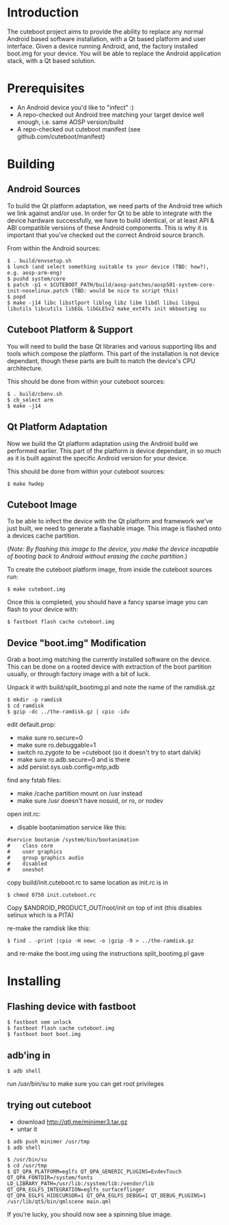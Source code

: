 # Introduction

The cuteboot project aims to provide the ability to replace any normal Android based software installation, with a Qt based platform and user interface. Given a device running Android, and, the factory installed boot.img for your device. You will be able to replace the Android application stack, with a Qt based solution.

# Prerequisites

* An Android device you'd like to "infect" :)
* A repo-checked out Android tree matching your target device well enough, i.e. same AOSP version/build
* A repo-checked out cuteboot manifest (see github.com/cuteboot/manifest)

# Building

## Android Sources

To build the Qt platform adaptation, we need parts of the Android tree which we link against and/or use. In order for Qt to be able to integrate with the device hardware successfully, we have to build identical, or at least API & ABI compatible versions of these Android components. This is why it is important that you've checked out the correct Android source branch.

From within the Android sources:
```
$ . build/envsetup.sh
$ lunch (and select something suitable to your device (TBD: how?), e.g. aosp-arm-eng)
$ pushd system/core
$ patch -p1 < $CUTEBOOT_PATH/build/aosp-patches/aosp501-system-core-init-noselinux.patch (TBD: would be nice to script this)
$ popd
$ make -j14 libc libstlport liblog libz libm libdl libui libgui libutils libcutils libEGL libGLESv2 make_ext4fs init mkbootimg su
```

## Cuteboot Platform & Support

You will need to build the base Qt libraries and various supporting libs and tools which compose the platform. This part of the installation is not device dependant, though these parts are built to match the device's CPU architecture.

This should be done from within your cuteboot sources:
```
$ . build/cbenv.sh
$ cb_select arm
$ make -j14
```

## Qt Platform Adaptation

Now we build the Qt platform adaptation using the Android build we performed earlier. This part of the platform *is* device dependant, in so much as it is built against the specific Android version for your device.

This should be done from within your cuteboot sources:

```
$ make hwdep
```

## Cuteboot Image

To be able to infect the device with the Qt platform and framework we've just built, we need to generate a flashable image. This image is flashed onto a devices cache partition.

(*Note: By flashing this image to the device, you make the device incapable of booting back to Android without erasing the cache partition.*)

To create the cuteboot platform image, from inside the cuteboot sources run:

```
$ make cuteboot.img
```

Once this is completed, you should have a fancy sparse image you can flash to your device with:

```
$ fastboot flash cache cuteboot.img
```

## Device "boot.img" Modification

Grab a boot.img matching the currently installed software on the device.
This can be done on a rooted device with extraction of the boot partition
usually, or through factory image with a bit of luck.

Unpack it with build/split_bootimg.pl and note the name of the ramdisk.gz

```
$ mkdir -p ramdisk
$ cd ramdisk
$ gzip -dc ../the-ramdisk.gz | cpio -idv
```

edit default.prop:

* make sure ro.secure=0
* make sure ro.debuggable=1
* switch ro.zygote to be =cuteboot  (so it doesn't try to start dalvik) 
* make sure ro.adb.secure=0 and is there
* add persist.sys.usb.config=mtp,adb

find any fstab files:

* make /cache partition mount on /usr instead
* make sure /usr doesn't have nosuid, or ro, or nodev

open init.rc:

* disable bootanimation service like this:

```
#service bootanim /system/bin/bootanimation
#    class core
#    user graphics
#    group graphics audio
#    disabled
#    oneshot
```

copy build/init.cuteboot.rc to same location as init.rc is in

```
$ chmod 0750 init.cuteboot.rc
```

Copy $ANDROID_PRODUCT_OUT/root/init on top of init (this disables selinux which is a PITA)

re-make the ramdisk like this:

```
$ find . -print |cpio -H newc -o |gzip -9 > ../the-ramdisk.gz
```

and re-make the boot.img using the instructions split_bootimg.pl gave

# Installing

## Flashing device with fastboot

```
$ fastboot oem unlock
$ fastboot flash cache cuteboot.img
$ fastboot boot boot.img 
```

## adb'ing in

```
$ adb shell
```

run /usr/bin/su to make sure you can get root privileges

## trying out cuteboot

* download http://qtl.me/minimer3.tar.gz
* untar it

```
$ adb push minimer /usr/tmp
$ adb shell
```

```
$ /usr/bin/su
$ cd /usr/tmp
$ QT_QPA_PLATFORM=eglfs QT_QPA_GENERIC_PLUGINS=EvdevTouch QT_QPA_FONTDIR=/system/fonts LD_LIBRARY_PATH=/usr/lib:/system/lib:/vendor/lib QT_QPA_EGLFS_INTEGRATION=eglfs_surfaceflinger QT_QPA_EGLFS_HIDECURSOR=1 QT_QPA_EGLFS_DEBUG=1 QT_DEBUG_PLUGINS=1 /usr/lib/qt5/bin/qmlscene main.qml
```

If you're lucky, you should now see a spinning blue image.

